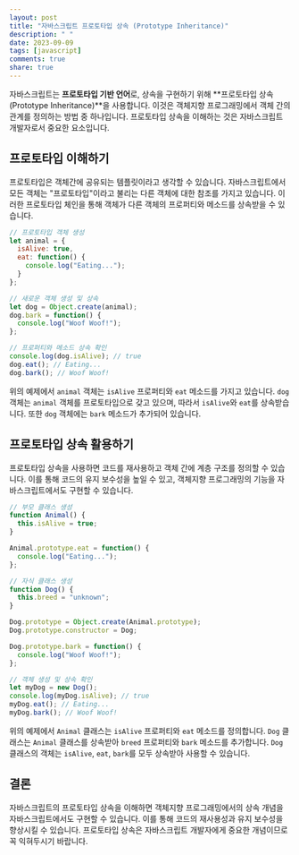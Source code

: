 ```yaml
---
layout: post
title: "자바스크립트 프로토타입 상속 (Prototype Inheritance)"
description: " "
date: 2023-09-09
tags: [javascript]
comments: true
share: true
---
```


자바스크립트는 **프로토타입 기반 언어**로, 상속을 구현하기 위해 **프로토타입 상속(Prototype Inheritance)**을 사용합니다. 이것은 객체지향 프로그래밍에서 객체 간의 관계를 정의하는 방법 중 하나입니다. 프로토타입 상속을 이해하는 것은 자바스크립트 개발자로서 중요한 요소입니다.

## 프로토타입 이해하기

프로토타입은 객체간에 공유되는 템플릿이라고 생각할 수 있습니다. 자바스크립트에서 모든 객체는 "프로토타입"이라고 불리는 다른 객체에 대한 참조를 가지고 있습니다. 이러한 프로토타입 체인을 통해 객체가 다른 객체의 프로퍼티와 메소드를 상속받을 수 있습니다.

```javascript
// 프로토타입 객체 생성
let animal = {
  isAlive: true,
  eat: function() {
    console.log("Eating...");
  }
};

// 새로운 객체 생성 및 상속
let dog = Object.create(animal);
dog.bark = function() {
  console.log("Woof Woof!");
};

// 프로퍼티와 메소드 상속 확인
console.log(dog.isAlive); // true
dog.eat(); // Eating...
dog.bark(); // Woof Woof!
```

위의 예제에서 `animal` 객체는 `isAlive` 프로퍼티와 `eat` 메소드를 가지고 있습니다. `dog` 객체는 `animal` 객체를 프로토타입으로 갖고 있으며, 따라서 `isAlive`와 `eat`를 상속받습니다. 또한 `dog` 객체에는 `bark` 메소드가 추가되어 있습니다.

## 프로토타입 상속 활용하기

프로토타입 상속을 사용하면 코드를 재사용하고 객체 간에 계층 구조를 정의할 수 있습니다. 이를 통해 코드의 유지 보수성을 높일 수 있고, 객체지향 프로그래밍의 기능을 자바스크립트에서도 구현할 수 있습니다.

```javascript
// 부모 클래스 생성
function Animal() {
  this.isAlive = true;
}

Animal.prototype.eat = function() {
  console.log("Eating...");
};

// 자식 클래스 생성
function Dog() {
  this.breed = "unknown";
}

Dog.prototype = Object.create(Animal.prototype);
Dog.prototype.constructor = Dog;

Dog.prototype.bark = function() {
  console.log("Woof Woof!");
};

// 객체 생성 및 상속 확인
let myDog = new Dog();
console.log(myDog.isAlive); // true
myDog.eat(); // Eating...
myDog.bark(); // Woof Woof!
```

위의 예제에서 `Animal` 클래스는 `isAlive` 프로퍼티와 `eat` 메소드를 정의합니다. `Dog` 클래스는 `Animal` 클래스를 상속받아 `breed` 프로퍼티와 `bark` 메소드를 추가합니다. `Dog` 클래스의 객체는 `isAlive`, `eat`, `bark`를 모두 상속받아 사용할 수 있습니다.

## 결론

자바스크립트의 프로토타입 상속을 이해하면 객체지향 프로그래밍에서의 상속 개념을 자바스크립트에서도 구현할 수 있습니다. 이를 통해 코드의 재사용성과 유지 보수성을 향상시킬 수 있습니다. 프로토타입 상속은 자바스크립트 개발자에게 중요한 개념이므로 꼭 익혀두시기 바랍니다.